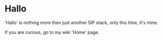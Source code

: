 Hallo
=====

'Hallo' is nothing more then just another SIP stack, only this time, it's mine.

If you are curious, go to my wiki 'Home' page.

